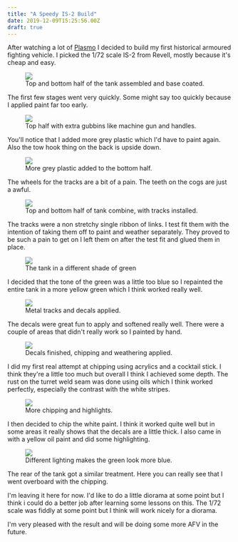 ```yaml
---
title: "A Speedy IS-2 Build"
date: 2019-12-09T15:25:56.00Z
draft: true
---
```


After watching a lot of [Plasmo](https://www.youtube.com/channel/UC53hZgZPlQmKWFRFSpxbSxw) I decided to build my first historical armoured fighting vehicle. I picked the 1/72 scale IS-2 from Revell, mostly because it's cheap and easy.
<figure class="kg-card kg-image-card kg-card-hascaption"><img src="/content/images/2019/12/is2-1.jpg" class="kg-image"><figcaption>Top and bottom half of the tank assembled and base coated.</figcaption></figure>
The first few stages went very quickly. Some might say too quickly because I applied paint far too early.
<figure class="kg-card kg-image-card kg-card-hascaption"><img src="/content/images/2019/12/is2-2.jpg" class="kg-image"><figcaption>Top half with extra gubbins like machine gun and handles.</figcaption></figure>
You'll notice that I added more grey plastic which I'd have to paint again. Also the tow hook thing on the back is upside down.
<figure class="kg-card kg-image-card kg-card-hascaption"><img src="/content/images/2019/12/is2-3.jpg" class="kg-image"><figcaption>More grey plastic added to the bottom half.</figcaption></figure>
The wheels for the tracks are a bit of a pain. The teeth on the cogs are just a awful.
<figure class="kg-card kg-image-card kg-card-hascaption"><img src="/content/images/2019/12/is2-4.jpg" class="kg-image"><figcaption>Top and bottom half of tank combine, with tracks installed.</figcaption></figure>
The tracks were a non stretchy single ribbon of links. I test fit them with the intention of taking them off to paint and weather separately. They proved to be such a pain to get on I left them on after the test fit and glued them in place.
<figure class="kg-card kg-image-card kg-card-hascaption"><img src="/content/images/2019/12/is2-5.jpg" class="kg-image"><figcaption>The tank in a different shade of green</figcaption></figure>
I decided that the tone of the green was a little too blue so I repainted the entire tank in a more yellow green which I think worked really well.
<figure class="kg-card kg-image-card kg-card-hascaption"><img src="/content/images/2019/12/is2-6.jpg" class="kg-image"><figcaption>Metal tracks and decals applied.</figcaption></figure>
The decals were great fun to apply and softened really well. There were a couple of areas that didn't really work so I painted by hand.
<figure class="kg-card kg-image-card kg-card-hascaption"><img src="/content/images/2019/12/is2-7.jpg" class="kg-image"><figcaption>Decals finished, chipping and weathering applied.</figcaption></figure>
I did my first real attempt at chipping using acrylics and a cocktail stick. I think they're a little too much but overall I think I achieved some depth. The rust on the turret weld seam was done using oils which I think worked perfectly, especially the contrast with the white stripes.
<figure class="kg-card kg-image-card kg-card-hascaption"><img src="/content/images/2019/12/is2-8.jpg" class="kg-image"><figcaption>More chipping and highlights.</figcaption></figure>
I then decided to chip the white paint. I think it worked quite well but in some areas it really shows that the decals are a little thick. I also came in with a yellow oil paint and did some highlighting.
<figure class="kg-card kg-image-card kg-card-hascaption"><img src="/content/images/2019/12/is2-9.jpg" class="kg-image"><figcaption>Different lighting makes the green look more blue.</figcaption></figure>
The rear of the tank got a similar treatment. Here you can really see that I went overboard with the chipping.

I'm leaving it here for now. I'd like to do a little diorama at some point but I think i could do a better job after learning some lessons on this. The 1/72 scale was fiddly at some point but I think will work nicely for a diorama.

I'm very pleased with the result and will be doing some more AFV in the future.
